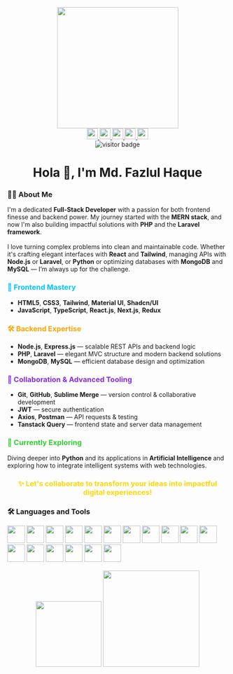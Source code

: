 <!-- Snake Animation -->
<!-- <img src="https://raw.githubusercontent.com/Tuhinbadhon/Tuhinbadhon/output/snake.svg" alt="Snake animation" /> -->

<!-- Centralized GIF -->
<div align="center">
  <img height="277" src="https://i.ibb.co/b119DKK/200w.gif" />
</div>

<!-- Social Media Badges -->
<div align="center">
  <a href="https://www.linkedin.com/in/md-fazlul-haque-bd" target="blank">
    <img src="https://img.shields.io/static/v1?message=LinkedIn&logo=linkedin&label=&color=0077B5&logoColor=white&style=for-the-badge" height="25" />
  </a>
  <a href="https://www.youtube.com/channel/UCjIYyb2Eh1DjN2L2OvSUc3Q" target="blank">
    <img src="https://img.shields.io/static/v1?message=YouTube&logo=youtube&label=&color=FF0000&logoColor=white&style=for-the-badge" height="25" />
  </a>
  <a href="https://www.facebook.com/tuhinbadhon" target="blank">
    <img src="https://img.shields.io/static/v1?message=Facebook&logo=facebook&label=&color=1877F2&logoColor=white&style=for-the-badge" height="25" />
  </a>
  <a href="mailto:tuhinbadhon@gmail.com" target="blank">
    <img src="https://img.shields.io/static/v1?message=Gmail&logo=gmail&label=&color=D14836&logoColor=white&style=for-the-badge" height="25" />
  </a>
  <a href="https://t.me/fazlulhaque04" target="blank">
    <img src="https://img.shields.io/static/v1?message=Telegram&logo=telegram&label=&color=2CA5E0&logoColor=white&style=for-the-badge" height="25" />
  </a>
</div>

<!-- Visitor Badge -->
<div align="center">
  <img src="https://visitor-badge.laobi.icu/badge?page_id=Tuhinbadhon.Tuhinbadhon" alt="visitor badge" />
</div>

<!-- Title -->
<h1 align="center">Hola 👋, I'm Md. Fazlul Haque</h1>

<!-- About Me -->
<h3 align="left">👨‍💻 About Me</h3>
<p>
  I'm a dedicated <strong>Full-Stack Developer</strong> with a passion for both frontend finesse and backend power. My journey started with the <strong>MERN stack</strong>, and now I'm also building impactful solutions with <strong>PHP</strong> and the <strong>Laravel framework</strong>.
  <br/><br/>
  I love turning complex problems into clean and maintainable code. Whether it's crafting elegant interfaces with <strong>React</strong> and <strong>Tailwind</strong>, managing APIs with <strong>Node.js</strong> or <strong>Laravel</strong>, or <strong>Python</strong> or optimizing databases with <strong>MongoDB</strong> and <strong>MySQL</strong> — I’m always up for the challenge.
</p>

<!-- Frontend Mastery -->
<h3 align="left" style="color: #00C4FF;">🚀 Frontend Mastery</h3>
<ul>
  <li><strong>HTML5</strong>, <strong>CSS3</strong>, <strong>Tailwind</strong>, <strong>Material UI</strong>, <strong>Shadcn/UI</strong></li>
  <li><strong>JavaScript</strong>, <strong>TypeScript</strong>, <strong>React.js</strong>, <strong>Next.js</strong>, <strong>Redux</strong></li>
</ul>

<!-- Backend Expertise -->
<h3 align="left" style="color: #FFA500;">🛠 Backend Expertise</h3>
<ul>
  <li><strong>Node.js</strong>, <strong>Express.js</strong> — scalable REST APIs and backend logic</li>
  <li><strong>PHP</strong>, <strong>Laravel</strong> — elegant MVC structure and modern backend solutions</li>
  <li><strong>MongoDB</strong>, <strong>MySQL</strong> — efficient database design and optimization</li>
</ul>

<!-- Collaboration & Tooling -->
<h3 align="left" style="color: #8A2BE2;">🔗 Collaboration & Advanced Tooling</h3>
<ul>
  <li><strong>Git</strong>, <strong>GitHub</strong>, <strong>Sublime Merge</strong> — version control & collaborative development</li>
  <li><strong>JWT</strong> — secure authentication</li>
  <li><strong>Axios</strong>, <strong>Postman</strong> — API requests & testing</li>
  <li><strong>Tanstack Query</strong> — frontend state and server data management</li>
</ul>

<!-- Currently Exploring -->
<h3 align="left" style="color: #32CD32;">🌱 Currently Exploring</h3>
<p>
  Diving deeper into <strong>Python</strong> and its applications in <strong>Artificial Intelligence</strong> and exploring how to integrate intelligent systems with web technologies.
</p>

<!-- Call to Action -->
<h3 align="center" style="color: #FFD700;">✨ Let's collaborate to transform your ideas into impactful digital experiences!</h3>

<!-- Language and Tools -->
<h3 align="left">🛠 Languages and Tools</h3>
<div align="left">
  <img src="https://cdn.jsdelivr.net/gh/devicons/devicon/icons/html5/html5-original.svg" height="40" />
  <img src="https://cdn.jsdelivr.net/gh/devicons/devicon/icons/css3/css3-original.svg" height="40" />
  <img src="https://cdn.jsdelivr.net/gh/devicons/devicon/icons/javascript/javascript-original.svg" height="40" />
  <img src="https://i.ibb.co/cY94XSh/free-tailwind-icon-2x.png" height="40" />
  <img src="https://cdn.jsdelivr.net/gh/devicons/devicon/icons/typescript/typescript-original.svg" height="40" />
  <img src="https://cdn.jsdelivr.net/gh/devicons/devicon/icons/react/react-original.svg" height="40" />
  <img src="https://cdn.jsdelivr.net/gh/devicons/devicon/icons/nextjs/nextjs-original.svg" height="40" />
  <img src="https://cdn.jsdelivr.net/gh/devicons/devicon/icons/nodejs/nodejs-original.svg" height="40" />
  <img src="https://cdn.jsdelivr.net/gh/devicons/devicon/icons/express/express-original.svg" height="40" />
  <img src="https://cdn.jsdelivr.net/gh/devicons/devicon/icons/mongodb/mongodb-original.svg" height="40" />
  <img src="https://cdn.jsdelivr.net/gh/devicons/devicon/icons/mysql/mysql-original.svg" height="40" />
  <img src="https://cdn.jsdelivr.net/gh/devicons/devicon/icons/php/php-original.svg" height="40" />
  <img src="https://cdn.simpleicons.org/laravel" height="40" />
  <img src="https://cdn.jsdelivr.net/gh/devicons/devicon/icons/python/python-original.svg" height="40" />
  <img src="https://cdn.jsdelivr.net/gh/devicons/devicon/icons/redux/redux-original.svg" height="40" />
  <img src="https://cdn.jsdelivr.net/gh/devicons/devicon/icons/materialui/materialui-original.svg" height="40" />
  <img src="https://cdn.jsdelivr.net/gh/devicons/devicon/icons/figma/figma-original.svg" height="40" />
</div>

<!-- Stats and Streaks -->
<br/>
<div align="center">
  <img src="https://github-readme-stats.vercel.app/api/top-langs?username=Tuhinbadhon&layout=compact&theme=dracula&langs_count=5" height="150" />
  <img src="https://streak-stats.demolab.com?user=Tuhinbadhon&mode=weekly&theme=dark&hide_border=false&border_radius=5" height="220" />
</div>
